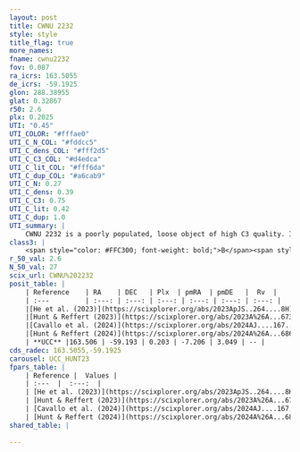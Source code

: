 ```yaml
---
layout: post
title: CWNU 2232
style: style
title_flag: true
more_names: 
fname: cwnu2232
fov: 0.087
ra_icrs: 163.5055
de_icrs: -59.1925
glon: 288.38955
glat: 0.32867
r50: 2.6
plx: 0.2025
UTI: "0.45"
UTI_COLOR: "#fffae0"
UTI_C_N_COL: "#fddcc5"
UTI_C_dens_COL: "#fff2d5"
UTI_C_C3_COL: "#d4edca"
UTI_C_lit_COL: "#fff6da"
UTI_C_dup_COL: "#a6cab9"
UTI_C_N: 0.27
UTI_C_dens: 0.39
UTI_C_C3: 0.75
UTI_C_lit: 0.42
UTI_C_dup: 1.0
UTI_summary: |
    CWNU 2232 is a poorly populated, loose object of high C3 quality. It was recently reported in the literature.
class3: |
    <span style="color: #FFC300; font-weight: bold;">B</span><span style="color: green; font-weight: bold;">A</span>
r_50_val: 2.6
N_50_val: 27
scix_url: CWNU%202232
posit_table: |
    | Reference    | RA    | DEC   | Plx  | pmRA  | pmDE   |  Rv  |
    | :---         | :---: | :---: | :---: | :---: | :---: | :---: |
    |[He et al. (2023)](https://scixplorer.org/abs/2023ApJS..264....8H) | 163.532 | -59.207 | 0.217 | -7.206 | 3.062 | 5.4 |
    |[Hunt & Reffert (2023)](https://scixplorer.org/abs/2023A%26A...673A.114H) | 163.504 | -59.188 | 0.207 | -7.197 | 3.053 | -0.254 |
    |[Cavallo et al. (2024)](https://scixplorer.org/abs/2024AJ....167...12C) | 163.573 | -59.24 | 0.206 | -- | -- | -- |
    |[Hunt & Reffert (2024)](https://scixplorer.org/abs/2024A%26A...686A..42H) | 163.504 | -59.188 | 0.207 | -7.197 | 3.053 | -0.254 |
    | **UCC** |163.506 | -59.193 | 0.203 | -7.206 | 3.049 | -- | 
cds_radec: 163.5055,-59.1925
carousel: UCC_HUNT23
fpars_table: |
    | Reference |  Values |
    | :---  |  :---:  |
    | [He et al. (2023)](https://scixplorer.org/abs/2023ApJS..264....8H) | `A0=2.35, m-M=12.9, logAge=8.15` |
    | [Hunt & Reffert (2023)](https://scixplorer.org/abs/2023A%26A...673A.114H) | `AV50=2.384, diffAV50=2.424, MOD50=13.176, logAge50=7.726` |
    | [Cavallo et al. (2024)](https://scixplorer.org/abs/2024AJ....167...12C) | `AV50=1.88, dMod50=12.62, logAge50=8.69, [Fe/H]50=0.28` |
    | [Hunt & Reffert (2024)](https://scixplorer.org/abs/2024A%26A...686A..42H) | `MassJ=1042.95` |
shared_table: |
    
---
```

